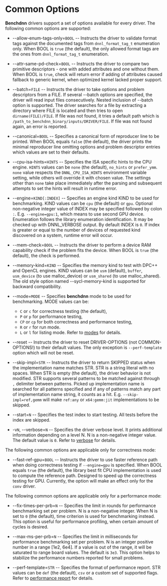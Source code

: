 # Common Options

**Benchdnn** drivers support a set of options available for every driver.
The following common options are supported:

* --allow-enum-tags-only=`BOOL` -- Instructs the driver to validate format tags
  against the documented tags from `dnnl_format_tag_t` enumeration only.  When
  BOOL is `true` (the default), the only allowed format tags are the ones from
  `dnnl_format_tag_t` enumeration.

* --attr-same-pd-check=`BOOL` -- Instructs the driver to compare two primitive
  descriptors - one with added attributes and one without them. When BOOL is
  `true`, check will return error if adding of attributes caused fallback to
  generic kernel, when optimized kernel lacked proper support.

* --batch=`FILE` -- Instructs the driver to take options and problem descriptors
  from a FILE. If several --batch options are specified, the driver will read
  input files consecutively. Nested inclusion of --batch option is supported.
  The driver searches for a file by extracting a directory where FILE is located
  and then tries to open `dirname(FILE)/FILE`. If file was not found, it tries a
  default path which is `/path_to_benchdnn_binary/inputs/DRIVER/FILE`. If file
  was not found again, an error is reported.

* --canonical=`BOOL` -- Specifies a canonical form of reproducer line to be
  printed. When BOOL equals `false` (the default), the driver prints the minimal
  reproducer line omitting options and problem descriptor entries which values
  are set to their defaults.

* --cpu-isa-hints=`HINTS` -- Specifies the ISA specific hints to the CPU engine.
  `HINTS` values can be `none` (the default), `no_hints` or `prefer_ymm`. `none`
  value respects the `DNNL_CPU_ISA_HINTS` environment variable setting, while
  others will override it with chosen value. The settings other than `none` take
  place immediately after the parsing and subsequent attempts to set the hints
  will result in runtime error.

* --engine=`KIND[:INDEX]` -- Specifies an engine kind KIND to be used for
  benchmarking. KIND values can be `cpu` (the default) or `gpu`. Optional
  non-negative integer value of INDEX may be specified followed by colon `:`.
  E.g. `--engine=gpu:1`, which means to use second GPU device. Enumeration
  follows the library enumeration identification. It may be checked up with
  DNNL_VERBOSE output. By default INDEX is `0`. If index is greater or equal
  to the number of devices of requested kind discovered on a system, runtime
  error will occur.

* --mem-check=`BOOL` -- Instructs the driver to perform a device RAM capability
  check if the problem fits the device. When BOOL is `true` (the default), the
  check is performed.

* --memory-kind=`KIND` -- Specifies the memory kind to test with DPC++ and
  OpenCL engines. KIND values can be `usm` (default), `buffer`, `usm_device`
  (to use malloc_device) or `usm_shared` (to use malloc_shared).
  The old style option named --sycl-memory-kind is supported for backward
  compatibility.

* --mode=`MODE` -- Specifies **benchdnn** mode to be used for benchmarking. MODE 
  values can be:
    - `C` or `c` for correctness testing (the default),
    - `P` or `p` for performance testing,
    - `CP` or `cp` for both correctness and performance testing,
    - `R` or `r` for run mode.
    - `L` or `l` for listing mode.
  Refer to [modes](benchdnn_general_info.md) for details.

* --reset -- Instructs the driver to reset DRIVER-OPTIONS (not COMMON-OPTIONS!)
  to their default values. The only exception is `--perf-template` option which
  will not be reset.

* --skip-impl=`STR` -- Instructs the driver to return SKIPPED status when the
  implementation name matches STR. STR is a string literal with no spaces. When
  STR is empty (the default), the driver behavior is not modified. STR supports
  several patterns to be matched against through `,` delimiter between patterns.
  Picked up implementation name is searched for all patterns specified and if
  any of patterns match any part of implementation name string, it counts as a
  hit. E.g. `--skip-impl=ref,gemm` will make `ref:any` or `x64:gemm:jit`
  implementations to be skipped.

* --start=`N` -- Specifies the test index to start testing. All tests before
  the index are skipped.

* -v`N`, --verbose=`N` -- Specifies the driver verbose level. It prints
  additional information depending on a level N. N is a non-negative integer
  value. The default value is `0`. Refer to [verbose](knobs_verbose.md) for
  details.

The following common options are applicable only for correctness mode:

* --fast-ref-gpu=`BOOL` -- Instructs the driver to use faster reference path
  when doing correctness testing if `--engine=gpu` is specified. When BOOL
  equals `true` (the default), the library best fit CPU implementation is used
  to compute the reference path. Designed to speed up the correctness testing
  for GPU. Currently, the option will make an effect only for the `conv` driver.

The following common options are applicable only for a performance mode:

* --fix-times-per-prb=`N` -- Specifies the limit in rounds for performance
  benchmarking set per problem. N is a non-negative integer. When N is set to
  `0` (the default), time criterion is used for benchmarking instead. This
  option is useful for performance profiling, when certain amount of cycles is
  desired.

* --max-ms-per-prb=`N` -- Specifies the limit in milliseconds for performance
  benchmarking set per problem. N is an integer positive number in a range
  [1e2, 6e4]. If a value is out of the range, it will be saturated to range
  board values. The default is `3e3`. This option helps to stabilize the
  performance numbers reported for small problems.

* --perf-template=`STR` -- Specifies the format of performance report. STR
  values can be `def` (the default), `csv` or a custom set of supported flags.
  Refer to [performance report](knobs_perf_report.md) for details.
